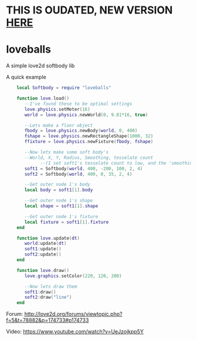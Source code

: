 # THIS IS OUDATED, NEW VERSION [HERE](https://github.com/exezin/loveblobs)

loveballs
=========

A simple love2d softbody lib


A quick example
```lua
    local Softbody = require "loveballs"

    function love.load()
       --I've found these to be optimal settings
       love.physics.setMeter(16)
       world = love.physics.newWorld(0, 9.81*16, true)

       --Lets make a floor object
       fbody = love.physics.newBody(world, 0, 400)
       fshape = love.physics.newRectangleShape(1000, 32)
       ffixture = love.physics.newFixture(fbody, fshape)

       --Now lets make some soft body's
       --World, X, Y, Radius, Smoothing, tesselate count
             --(I set soft1's tesselate count to low, and the 'smoothing' to high, giving a cool effect, similar to loco roco)
       soft1 = Softbody(world, 400, -200, 100, 2, 4)
       soft2 = Softbody(world, 400, 0, 35, 2, 4)

       --Get outer node 1's body
       local body = soft1[1].body

       --Get outer node 1's shape
       local shape = soft1[1].shape

       --Get outer node 1's fixture
       local fixture = soft1[1].fixture
    end

    function love.update(dt)
       world:update(dt)
       soft1:update()
       soft2:update()
    end

    function love.draw()
       love.graphics.setColor(220, 120, 200)

       --Now lets draw them
       soft1:draw()
       soft2:draw("line")
    end
```

Forum: http://love2d.org/forums/viewtopic.php?f=5&t=78882&p=174733#p174733

Video: https://www.youtube.com/watch?v=UeJzojkpp5Y
